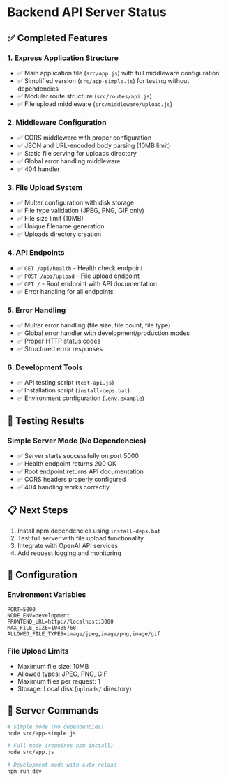 # Backend API Server Status

## ✅ Completed Features

### 1. Express Application Structure
- ✅ Main application file (`src/app.js`) with full middleware configuration
- ✅ Simplified version (`src/app-simple.js`) for testing without dependencies
- ✅ Modular route structure (`src/routes/api.js`)
- ✅ File upload middleware (`src/middleware/upload.js`)

### 2. Middleware Configuration
- ✅ CORS middleware with proper configuration
- ✅ JSON and URL-encoded body parsing (10MB limit)
- ✅ Static file serving for uploads directory
- ✅ Global error handling middleware
- ✅ 404 handler

### 3. File Upload System
- ✅ Multer configuration with disk storage
- ✅ File type validation (JPEG, PNG, GIF only)
- ✅ File size limit (10MB)
- ✅ Unique filename generation
- ✅ Uploads directory creation

### 4. API Endpoints
- ✅ `GET /api/health` - Health check endpoint
- ✅ `POST /api/upload` - File upload endpoint
- ✅ `GET /` - Root endpoint with API documentation
- ✅ Error handling for all endpoints

### 5. Error Handling
- ✅ Multer error handling (file size, file count, file type)
- ✅ Global error handler with development/production modes
- ✅ Proper HTTP status codes
- ✅ Structured error responses

### 6. Development Tools
- ✅ API testing script (`test-api.js`)
- ✅ Installation script (`install-deps.bat`)
- ✅ Environment configuration (`.env.example`)

## 🧪 Testing Results

### Simple Server Mode (No Dependencies)
- ✅ Server starts successfully on port 5000
- ✅ Health endpoint returns 200 OK
- ✅ Root endpoint returns API documentation
- ✅ CORS headers properly configured
- ✅ 404 handling works correctly

## 📋 Next Steps

1. Install npm dependencies using `install-deps.bat`
2. Test full server with file upload functionality
3. Integrate with OpenAI API services
4. Add request logging and monitoring

## 🔧 Configuration

### Environment Variables
```
PORT=5000
NODE_ENV=development
FRONTEND_URL=http://localhost:3000
MAX_FILE_SIZE=10485760
ALLOWED_FILE_TYPES=image/jpeg,image/png,image/gif
```

### File Upload Limits
- Maximum file size: 10MB
- Allowed types: JPEG, PNG, GIF
- Maximum files per request: 1
- Storage: Local disk (`uploads/` directory)

## 🚀 Server Commands

```bash
# Simple mode (no dependencies)
node src/app-simple.js

# Full mode (requires npm install)
node src/app.js

# Development mode with auto-reload
npm run dev
```
